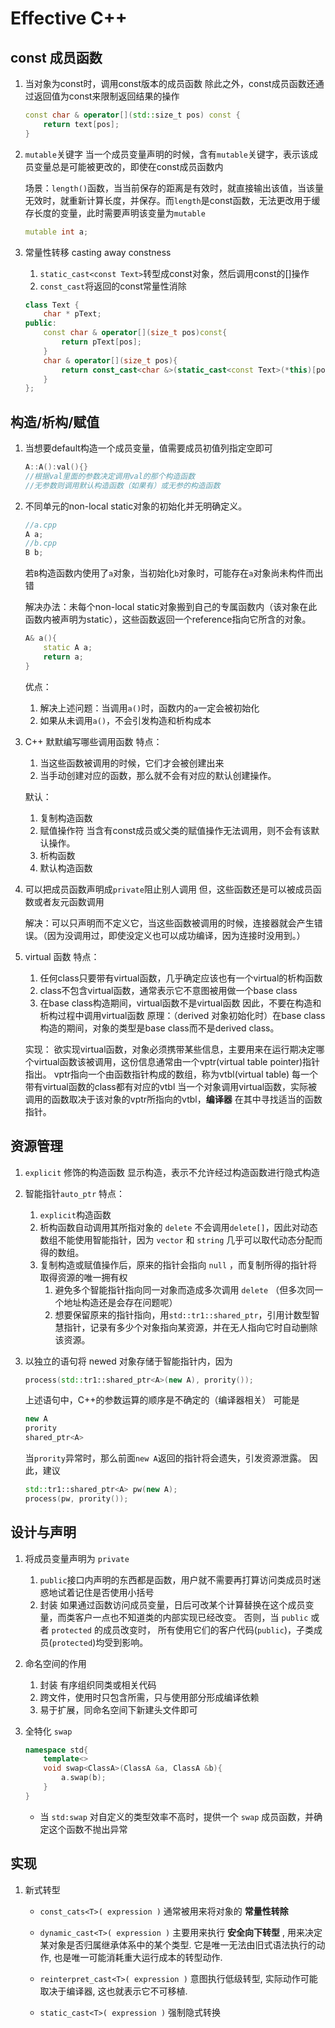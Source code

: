 # Effective C++

## const 成员函数

1. 当对象为const时，调用const版本的成员函数
    除此之外，const成员函数还通过返回值为const来限制返回结果的操作
    ```cpp
    const char & operator[](std::size_t pos) const {
        return text[pos];
    }
    ```
2. `mutable`关键字
    当一个成员变量声明的时候，含有`mutable`关键字，表示该成员变量总是可能被更改的，即使在const成员函数内

    场景：`length()`函数，当当前保存的距离是有效时，就直接输出该值，当该量无效时，就重新计算长度，并保存。而`length`是const函数，无法更改用于缓存长度的变量，此时需要声明该变量为`mutable`

    ```cpp
    mutable int a;
    ```

3. 常量性转移 casting away constness
    1. `static_cast<const Text>`转型成const对象，然后调用const的[]操作
    2. `const_cast`将返回的const常量性消除
    ```cpp
    class Text {
        char * pText;
    public:
        const char & operator[](size_t pos)const{
            return pText[pos];
        }
        char & operator[](size_t pos){
            return const_cast<char &>(static_cast<const Text>(*this)[pos]);
        }
    };
    ```


## 构造/析构/赋值

1. 当想要default构造一个成员变量，值需要成员初值列指定空即可
    ```cpp
    A::A():val(){}
    //根据val里面的参数决定调用val的那个构造函数
    //无参数则调用默认构造函数（如果有）或无参的构造函数
    ```

2. 不同单元的non-local static对象的初始化并无明确定义。
    ```cpp
    //a.cpp
    A a;
    //b.cpp
    B b;
    ```
    若`B`构造函数内使用了`a`对象，当初始化`b`对象时，可能存在`a`对象尚未构件而出错

    解决办法：未每个non-local static对象搬到自己的专属函数内（该对象在此函数内被声明为static），这些函数返回一个reference指向它所含的对象。

    ```cpp
    A& a(){
        static A a;
        return a;
    }
    ```
    优点：
    1. 解决上述问题：当调用`a()`时，函数内的`a`一定会被初始化
    2. 如果从未调用`a()`，不会引发构造和析构成本

3. C++ 默默编写哪些调用函数
    特点：
    1. 当这些函数被调用的时候，它们才会被创建出来
    2. 当手动创建对应的函数，那么就不会有对应的默认创建操作。

    默认：
    1. 复制构造函数
    2. 赋值操作符
        当含有const成员或父类的赋值操作无法调用，则不会有该默认操作。
    3. 析构函数
    4. 默认构造函数

4. 可以把成员函数声明成`private`阻止别人调用
    但，这些函数还是可以被成员函数或者友元函数调用

    解决：可以只声明而不定义它，当这些函数被调用的时候，连接器就会产生错误。（因为没调用过，即使没定义也可以成功编译，因为连接时没用到。）

5. virtual 函数
    特点：
    1. 任何class只要带有virtual函数，几乎确定应该也有一个virtual的析构函数
    2. class不包含virtual函数，通常表示它不意图被用做一个base class
    3. 在base class构造期间，virtual函数不是virtual函数
        因此，不要在构造和析构过程中调用virtual函数
        原理：（derived 对象初始化时）在base class构造的期间，对象的类型是base class而不是derived class。

    实现：
    欲实现virtual函数，对象必须携带某些信息，主要用来在运行期决定哪个virtual函数该被调用，这份信息通常由一个vptr(virtual table pointer)指针指出。
    vptr指向一个由函数指针构成的数组，称为vtbl(virtual table)
    每一个带有virtual函数的class都有对应的vtbl
    当一个对象调用virtual函数，实际被调用的函数取决于该对象的vptr所指向的vtbl，**编译器** 在其中寻找适当的函数指针。

## 资源管理

1. `explicit` 修饰的构造函数
    显示构造，表示不允许经过构造函数进行隐式构造

2. 智能指针`auto_ptr`
    特点：
    1. `explicit`构造函数
    2. 析构函数自动调用其所指对象的 `delete`
        不会调用`delete[]`，因此对动态数组不能使用智能指针，因为 `vector` 和 `string` 几乎可以取代动态分配而得的数组。
    3. 复制构造或赋值操作后，原来的指针会指向 `null` ，而复制所得的指针将取得资源的唯一拥有权
        1. 避免多个智能指针指向同一对象而造成多次调用 `delete` （但多次同一个地址构造还是会存在问题呢）
        2. 想要保留原来的指针指向，用`std::tr1::shared_ptr`，引用计数型智慧指针，记录有多少个对象指向某资源，并在无人指向它时自动删除该资源。

3. 以独立的语句将 newed 对象存储于智能指针内，因为
    ```cpp
    process(std::tr1::shared_ptr<A>(new A), prority());
    ```
    上述语句中，C++的参数运算的顺序是不确定的（编译器相关）
    可能是
    ```cpp
    new A
    prority
    shared_ptr<A>
    ```
    当`prority`异常时，那么前面`new A`返回的指针将会遗失，引发资源泄露。
    因此，建议
    ```cpp
    std::tr1::shared_ptr<A> pw(new A);
    process(pw, prority());
    ```

## 设计与声明

1. 将成员变量声明为 `private`

    1. `public`接口内声明的东西都是函数，用户就不需要再打算访问类成员时迷惑地试着记住是否使用小括号
    2. 封装
        如果通过函数访问成员变量，日后可改某个计算替换在这个成员变量，而类客户一点也不知道类的内部实现已经改变。
        否则，当 `public` 或者 `protected` 的成员改变时， 所有使用它们的客户代码(`public`)，子类成员(`protected`)均受到影响。

2. 命名空间的作用
    1. 封装
        有序组织同类或相关代码
    2. 跨文件，使用时只包含所需，只与使用部分形成编译依赖
    3. 易于扩展，同命名空间下新建头文件即可

3. 全特化 `swap`

    ```cpp
    namespace std{
        template<>
        void swap<ClassA>(ClassA &a, ClassA &b){
            a.swap(b);
        }
    }
    ```
    - 当 `std:swap` 对自定义的类型效率不高时，提供一个 `swap` 成员函数，并确定这个函数不抛出异常

## 实现

1. 新式转型
    - `const_cats<T>( expression )`
        通常被用来将对象的 **常量性转除**
    - `dynamic_cast<T>( expression )`
        主要用来执行 **安全向下转型** , 用来决定某对象是否归属继承体系中的某个类型.
        它是唯一无法由旧式语法执行的动作, 也是唯一可能消耗重大运行成本的转型动作.
    - `reinterpret_cast<T>( expression )`
        意图执行低级转型, 实际动作可能取决于编译器, 这也就表示它不可移植.

    - `static_cast<T>( expression )`
        强制隐式转换


